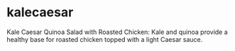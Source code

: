 # kalecaesar
Kale Caesar Quinoa Salad with Roasted Chicken:
Kale and quinoa provide a healthy base for roasted chicken topped with a light Caesar sauce.
